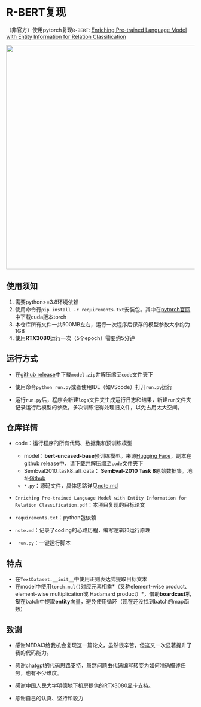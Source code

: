 # R-BERT复现

（非官方）使用pytorch复现`R-BERT`: [Enriching Pre-trained Language Model with Entity Information for Relation Classification](https://arxiv.org/abs/1905.08284)

<p float="left" align="center">
    <img width="600" src="https://user-images.githubusercontent.com/28896432/68673458-1b090d00-0597-11ea-96b1-7c1453e6edbb.png" />
</p>

##  使用须知

1. 需要python\>=3.8环境依赖
2. 使用命令行`pip install -r requirements.txt`安装包。其中在[pytorch官网](https://pytorch.org/)中下载cuda版本torch
3. 本仓库所有文件一共500MB左右，运行一次程序后保存的模型参数大小约为1GB
4. 使用**RTX3080**运行一次（5个epoch）需要约5分钟

## 运行方式

- 在[github release](https://github.com/Silverwolf-x/r-bert/releases)中下载`model.zip`并解压缩至`code`文件夹下

- 使用命令`python run.py`或者使用IDE（如VScode）打开`run.py`运行

- 运行`run.py`后，程序会新建`logs`文件夹生成运行日志和结果，新建`run`文件夹记录运行后模型的参数。多次训练记得处理旧文件，以免占用太大空间。

## 仓库详情

- code：运行程序的所有代码、数据集和预训练模型
  - model：**bert-uncased-base**预训练模型。来源[Hugging Face](https://www.huggingface.co./bert-base-uncased)，副本在[github release](https://github.com/Silverwolf-x/r-bert/releases)中，请下载并解压缩至`code`文件夹下
  - SemEval2010_task8_all_data： **SemEval-2010 Task 8**原始数据集。地址[Github](https://github.com/JoelNiklaus/SemEval2010Task8/)
  - `*.py`：源码文件，具体思路详见[note.md](https://github.com/Silverwolf-x/r-bert/blob/master/note.md)

- `Enriching Pre-trained Language Model with Entity Information for Relation Classification.pdf`：本项目复现的目标论文
- `requirements.txt`：python包依赖
- `note.md`：记录了coding的心路历程，编写逻辑和运行原理
- ` run.py`：一键运行脚本

## 特点
- 在`TextDataset.__init__`中使用正则表达式提取目标文本
- 在model中使用`torch.mul()`对应元素相乘*（又称element-wise product、 element-wise multiplication或 Hadamard product）*，借助**boardcast机制**在batch中提取**entity**向量，避免使用循环（现在还没找到batch的map函数）

## 致谢

- 感谢MEDAI3给我机会复现这一篇论文，虽然很辛苦，但这又一次显著提升了我的代码能力。

- 感谢chatgpt的代码思路支持，虽然问题由代码编写转变为如何准确描述任务，也有不少难度。

- 感谢中国人民大学明德地下机房提供的RTX3080显卡支持。

- 感谢自己的认真、坚持和毅力
